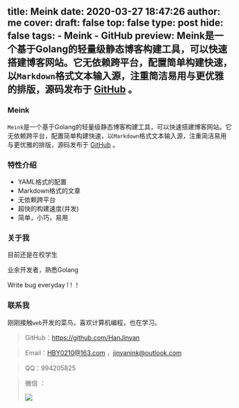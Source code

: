 title: Meink
date: 2020-03-27 18:47:26
author: me
cover: 
draft: false
top: false
type: post
hide: false
tags: 
    - Meink
    - GitHub
preview: Meink是一个基于Golang的轻量级静态博客构建工具，可以快速搭建博客网站。它无依赖跨平台，配置简单构建快速，以`Markdown`格式文本输入源，注重简洁易用与更优雅的排版，源码发布于  [GitHub](https://github.com/HanJinyan/Meink) 。
---------------------
### Meink
`Meink`是一个基于Golang的轻量级静态博客构建工具，可以快速搭建博客网站。它无依赖跨平台，配置简单构建快速，以`Markdown`格式文本输入源，注重简洁易用与更优雅的排版，源码发布于  [GitHub](https://github.com/HanJinyan/Meink) 。
### 特性介绍
- YAML格式的配置
- Markdown格式的文章
- 无依赖跨平台
- 超快的构建速度(并发)
- 简单，小巧，易用

### 关于我

目前还是在校学生 

业余开发者，熟悉Golang 

Write bug everyday ! ! ！

### 联系我

刚刚接触`web`开发的菜鸟，喜欢计算机编程，也在学习。

>  GitHub：https://github.com/HanJinyan

>  Email：HBY0210@163.com ，jinyanink@outlook.com

>  QQ：994205825

> 微信 ：
>
>![](../source/wx.png)
